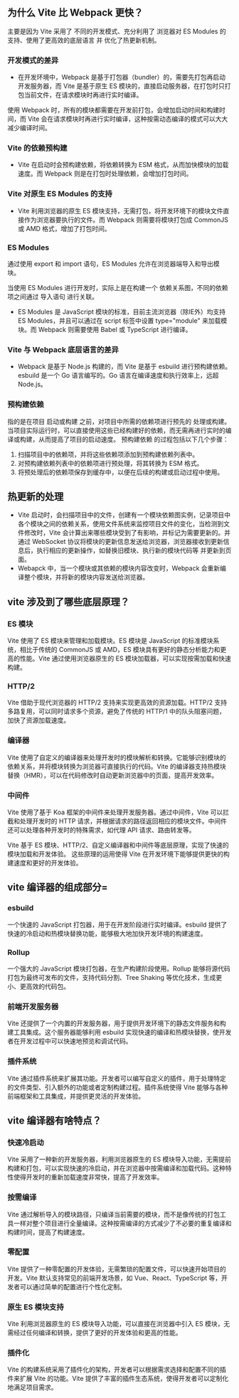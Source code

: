 ## 为什么 Vite 比 Webpack 更快？
主要是因为 Vite 采用了 不同的开发模式、充分利用了 浏览器对 ES Modules 的支持、使用了更高效的底层语言 并 优化了热更新机制。

### 开发模式的差异
- 在开发环境中，Webpack 是基于打包器（bundler）的，需要先打包再启动开发服务器，而 Vite 是基于原生 ES 模块的，直接启动服务器，在打包时只打包当前文件，在请求模块时再进行实时编译。 
  
使用 Webpack 时，所有的模块都需要在开发前打包，会增加启动时间和构建时间，而 Vite 会在请求模块时再进行实时编译，这种按需动态编译的模式可以大大减少编译时间。

### Vite 的依赖预构建
- Vite 在启动时会预构建依赖，将依赖转换为 ESM 格式，从而加快模块的加载速度。而 Webpack 则是在打包时处理依赖，会增加打包时间。

### Vite 对原生 ES Modules 的支持
- Vite 利用浏览器的原生 ES 模块支持，无需打包，将开发环境下的模块文件直接作为浏览器要执行的文件。而 Webpack 则需要将模块打包成 CommonJS 或 AMD 格式，增加了打包时间。

### ES Modules
通过使用 export 和 import 语句，ES Modules 允许在浏览器端导入和导出模块。

当使用 ES Modules 进行开发时，实际上是在构建一个 依赖关系图，不同的依赖项之间通过 导入语句 进行关联。

- ES Modules 是 JavaScript 模块的标准，目前主流浏览器（除IE外）均支持 ES Modules，并且可以通过在 script 标签中设置 type="module" 来加载模块。而 Webpack 则需要使用 Babel 或 TypeScript 进行编译。

### Vite 与 Webpack 底层语言的差异
- Webpack 是基于 Node.js 构建的，而 Vite 是基于 esbuild 进行预构建依赖。esbuild 是一个 Go 语言编写的。Go 语言在编译速度和执行效率上，远超 Node.js。

### 预构建依赖
指的是在项目 启动或构建 之前，对项目中所需的依赖项进行预先的 处理或构建。当项目实际运行时，可以直接使用这些已经构建好的依赖，而无需再进行实时的编译或构建，从而提高了项目的启动速度。
预构建依赖 的过程包括以下几个步骤：
1. 扫描项目中的依赖项，并将这些依赖项添加到预构建依赖列表中。
2. 对预构建依赖列表中的依赖项进行预处理，将其转换为 ESM 格式。
3. 将预处理后的依赖项保存到缓存中，以便在后续的构建或启动过程中使用。

## 热更新的处理
- Vite 启动时，会扫描项目中的文件，创建有一个模块依赖图实例，记录项目中各个模块之间的依赖关系，使用文件系统来监控项目文件的变化，当检测到文件修改时，Vite 会计算出来哪些模块受到了有影响，并标记为需要更新的。并通过 WebSocket 协议将模块的更新信息发送给浏览器，浏览器接收到更新信息后，执行相应的更新操作，如替换旧模块、执行新的模块代码等 并更新到页面。
- Webapck 中，当一个模块或其依赖的模块内容改变时，Webpack 会重新编译整个模块，并将新的模块内容发送给浏览器。

## vite 涉及到了哪些底层原理？

### ES 模块
Vite 使用了 ES 模块来管理和加载模块。ES 模块是 JavaScript 的标准模块系统，相比于传统的 CommonJS 或 AMD，ES 模块具有更好的静态分析能力和更高的性能。Vite 通过使用浏览器原生的 ES 模块加载器，可以实现按需加载和快速构建。

### HTTP/2
Vite 借助于现代浏览器的 HTTP/2 支持来实现更高效的资源加载。HTTP/2 支持多路复用，可以同时请求多个资源，避免了传统的 HTTP/1 中的队头阻塞问题，加快了资源加载速度。

### 编译器
Vite 使用了自定义的编译器来处理开发时的模块解析和转换。它能够识别模块的依赖关系，并将模块转换为浏览器可直接执行的代码。Vite 的编译器支持热模块替换（HMR），可以在代码修改时自动更新浏览器中的页面，提高开发效率。

### 中间件
Vite 使用了基于 Koa 框架的中间件来处理开发服务器。通过中间件，Vite 可以拦截和处理开发时的 HTTP 请求，并根据请求的路径返回相应的模块文件。中间件还可以处理各种开发时的特殊需求，如代理 API 请求、路由转发等。

Vite 基于 ES 模块、HTTP/2、自定义编译器和中间件等底层原理，实现了快速的模块加载和开发体验。 这些原理的运用使得 Vite 在开发环境下能够提供更快的构建速度和更好的开发体验。

## vite 编译器的组成部分=
### esbuild
一个快速的 JavaScript 打包器，用于在开发阶段进行实时编译。esbuild 提供了快速的冷启动和热模块替换功能，能够极大地加快开发环境的构建速度。

### Rollup
一个强大的 JavaScript 模块打包器，在生产构建阶段使用。Rollup 能够将源代码打包为最终可发布的文件，支持代码分割、Tree Shaking 等优化技术，生成更小、更高效的代码包。

### 前端开发服务器
Vite 还提供了一个内置的开发服务器，用于提供开发环境下的静态文件服务和构建工具集成。这个服务器能够利用 esbuild 实现快速的编译和热模块替换，使开发者在开发过程中可以快速地预览和调试代码。

### 插件系统
Vite 通过插件系统来扩展其功能。开发者可以编写自定义的插件，用于处理特定的文件类型、引入额外的功能或者定制构建过程。插件系统使得 Vite 能够与各种前端框架和工具集成，并提供更灵活的开发体验。

## vite 编译器有啥特点？
### 快速冷启动
Vite 采用了一种新的开发服务器，利用浏览器原生的 ES 模块导入功能，无需提前构建和打包，可以实现快速的冷启动，并在浏览器中按需编译和加载代码。这种特性使得开发时的重新加载速度非常快，提高了开发效率。

### 按需编译
Vite 通过解析导入的模块路径，只编译当前需要的模块，而不是像传统的打包工具一样对整个项目进行全量编译。这种按需编译的方式减少了不必要的重复编译和构建时间，提高了构建速度。

### 零配置
Vite 提供了一种零配置的开发体验，无需繁琐的配置文件，可以快速开始项目的开发。Vite 默认支持常见的前端开发场景，如 Vue、React、TypeScript 等，开发者可以通过简单的配置进行个性化定制。

### 原生 ES 模块支持
Vite 利用浏览器原生的 ES 模块导入功能，可以直接在浏览器中引入 ES 模块，无需经过任何编译和转换，提供了更好的开发体验和更高的性能。

### 插件化
Vite 的构建系统采用了插件化的架构，开发者可以根据需求选择和配置不同的插件来扩展 Vite 的功能。Vite 提供了丰富的插件生态系统，使得开发者可以定制化地满足项目需求。

